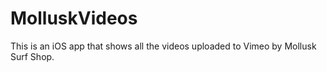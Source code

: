 MolluskVideos
=============

This is an iOS app that shows all the videos uploaded to Vimeo by Mollusk Surf Shop.
